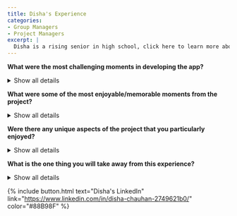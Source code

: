 ```yaml
---
title: Disha's Experience
categories:
- Group Managers
- Project Managers
excerpt: |
  Disha is a rising senior in high school, click here to learn more about her experience as a project manager and group manager in this project.|
---
```


**What were the most challenging moments in developing the app?**
<details>
  <summary>Show all details</summary>

<p>
For me, the most challenging part of the app development was leading and contributing to this project even though I was completely new to R Shiny. I initially struggled with understanding how to use "input$..."s to actually make buttons, sliders, etc.. After getting better aquainted with R Shiny, my next big challenge was actually implementing the transcriptomics pipeline into the R Shiny app, developing ways for users to get to play around with different functions in a meaningful way. The specific task that I found most challenging was developing the volcano plot code because I wanted to make it so that users could adjust the log FC, but Shiny's normal slider bar doesn't accept non-linear scales; I eventually resolved this using the ShinyWidgets package.
</p>
</details>

**What were some of the most enjoyable/memorable moments from the project?**
<details>
  <summary>Show all details</summary>

<p>
My most enjoyable moments were when tasks/the project in general began to function how I hoped. For example, after a two or so weeks of the project, working with Sam and Nikita for setting up the project's outline the initial chaos of the project began to settle as participants got a better understanding of our goal. Seeing things beginning to run smoothly was very rewarding as a project management lead. Similarly, when I got R Shiny code that I worked on for a while to work (e.g., my volcano plot), I felt overjoyed.
</p>
</details>

**Were there any unique aspects of the project that you particularly enjoyed?**
<details>
  <summary>Show all details</summary>

<p>
I think that a great and unique aspect of the project was getting to work with colleagues of different education levels from places all over the world. I learned a lot from the more experienced members of our team and was really impressed by the code that people made because many of them supplied functions and/or arguments that I had never heard of or didn't even think of using.
</p>
</details>

**What is the one thing you will take away from this experience?**
<details>
  <summary>Show all details</summary>

<p>
The project management and leadership skills I have built from this experience are definitely the big take-aways for me. Managing the project and sub-groups has really shown me the importance of keeping organized, planning ahead, and communication with teammates, and I hope to use the tools and methodologies I learned in this role in any future projects I work on.
</p>
</details>


{% include button.html text="Disha's LinkedIn" link="https://www.linkedin.com/in/disha-chauhan-2749621b0/" color="#88B98F" %} 
